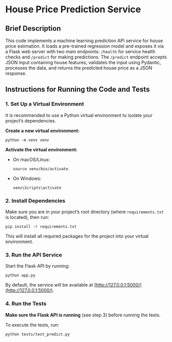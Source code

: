 # House Price Prediction Service

## Brief Description

This code implements a machine learning prediction API service for house price estimation. It loads a pre-trained regression model and exposes it via a Flask web server with two main endpoints: `/health` for service health checks and `/predict` for making predictions. The `/predict` endpoint accepts JSON input containing house features, validates the input using Pydantic, processes the data, and returns the predicted house price as a JSON response.

## Instructions for Running the Code and Tests

### 1. Set Up a Virtual Environment

It is recommended to use a Python virtual environment to isolate your project’s dependencies.

**Create a new virtual environment:**
```
python -m venv venv
```


**Activate the virtual environment:**

- On macOS/Linux:
    ```
    source venv/bin/activate
    ```
- On Windows:
    ```
    venv\Scripts\activate
    ```

### 2. Install Dependencies

Make sure you are in your project’s root directory (where `requirements.txt` is located), then run:
 ```
pip install -r requirements.txt
 ```
This will install all required packages for the project into your virtual environment.

### 3. Run the API Service

Start the Flask API by running:
 ```
 python app.py
  ```
 By default, the service will be available at [http://127.0.0.1:5000/](http://127.0.0.1:5000/).

### 4. Run the Tests

**Make sure the Flask API is running** (see step 3) before running the tests.

To execute the tests, run:
 ```
python tests/test_predict.py
 ```


